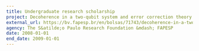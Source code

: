 ```yaml
---
title: Undergraduate research scholarship
project: Decoherence in a two-qubit system and error correction theory
external_url: https://bv.fapesp.br/en/bolsas/71743/decoherence-in-a-two-qubit-system-and-error-correction-theory/
agency: The S&atilde;o Paulo Research Foundation &mdash; FAPESP
date: 2008-01-01
end_date: 2009-01-01
---
```


